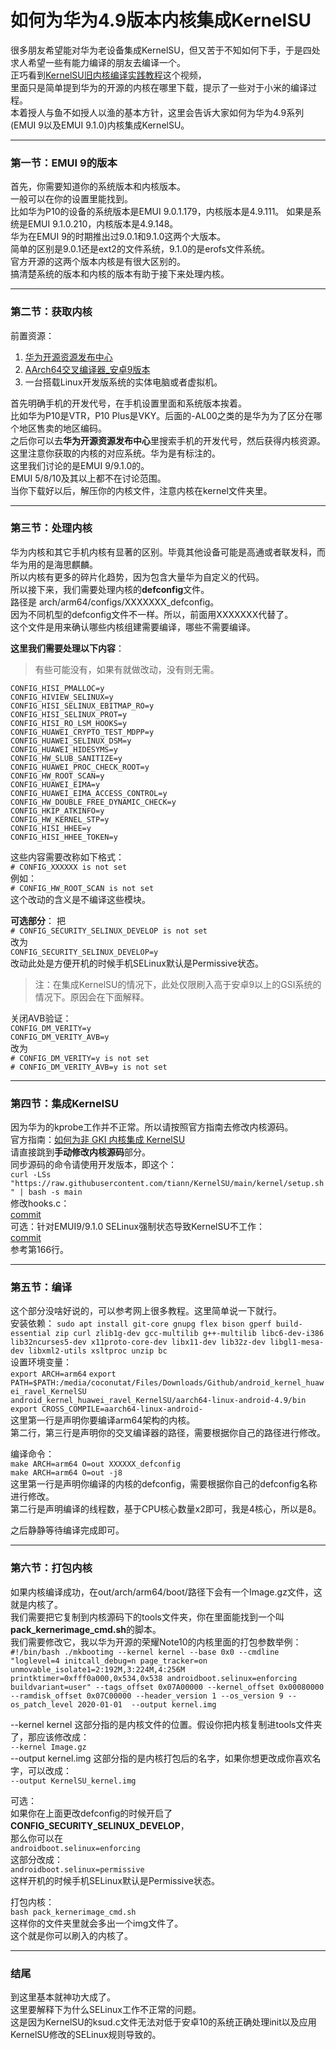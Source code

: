 # 如何为华为4.9版本内核集成KernelSU  
很多朋友希望能对华为老设备集成KernelSU，但又苦于不知如何下手，于是四处求人希望一些有能力编译的朋友去编译一个。  
正巧看到[KernelSU旧内核编译实践教程](https://www.bilibili.com/video/BV1cX4y127gQ)这个视频，  
里面只是简单提到华为的开源的内核在哪里下载，提示了一些对于小米的编译过程。  
本着授人与鱼不如授人以渔的基本方针，这里会告诉大家如何为华为4.9系列(EMUI 9以及EMUI 9.1.0)内核集成KernelSU。  
***   
### 第一节：EMUI 9的版本  
首先，你需要知道你的系统版本和内核版本。  
一般可以在你的设置里能找到。  
比如华为P10的设备的系统版本是EMUI 9.0.1.179，内核版本是4.9.111。
如果是系统是EMUI 9.1.0.210，内核版本是4.9.148。  
华为在EMUI 9的时期推出过9.0.1和9.1.0这两个大版本。  
简单的区别是9.0.1还是ext2的文件系统，9.1.0的是erofs文件系统。  
官方开源的这两个版本内核是有很大区别的。  
搞清楚系统的版本和内核的版本有助于接下来处理内核。  
***  
### 第二节：获取内核  
前置资源：  
1. [华为开源资源发布中心](https://consumer.huawei.com/en/opensource/)  
2. [AArch64交叉编译器_安卓9版本](https://android.googlesource.com/platform/prebuilts/gcc/linux-x86/aarch64/aarch64-linux-android-4.9/+archive/refs/heads/pie-release.tar.gz)  
3. 一台搭载Linux开发版系统的实体电脑或者虚拟机。  

首先明确手机的开发代号，在手机设置里面和系统版本挨着。  
比如华为P10是VTR，P10 Plus是VKY。后面的-AL00之类的是华为为了区分在哪个地区售卖的地区编码。  
之后你可以去**华为开源资源发布中心**里搜索手机的开发代号，然后获得内核资源。  
这里注意你获取的内核的对应系统。华为是有标注的。  
这里我们讨论的是EMUI 9/9.1.0的。  
EMUI 5/8/10及其以上都不在讨论范围。  
当你下载好以后，解压你的内核文件，注意内核在kernel文件夹里。  
***  
### 第三节：处理内核
华为内核和其它手机内核有显著的区别。毕竟其他设备可能是高通或者联发科，而华为用的是海思麒麟。  
所以内核有更多的碎片化趋势，因为包含大量华为自定义的代码。  
所以接下来，我们需要处理内核的**defconfig**文件。  
路径是 arch/arm64/configs/XXXXXXX_defconfig。  
因为不同机型的defconfig文件不一样。所以，前面用XXXXXXX代替了。  
这个文件是用来确认哪些内核组建需要编译，哪些不需要编译。  
   
 
**这里我们需要处理以下内容**： 
> 有些可能没有，如果有就做改动，没有则无需。

`CONFIG_HISI_PMALLOC=y`  
`CONFIG_HIVIEW_SELINUX=y  `  
`CONFIG_HISI_SELINUX_EBITMAP_RO=y  `  
`CONFIG_HISI_SELINUX_PROT=y  `  
`CONFIG_HISI_RO_LSM_HOOKS=y  `   
`CONFIG_HUAWEI_CRYPTO_TEST_MDPP=y  `  
`CONFIG_HUAWEI_SELINUX_DSM=y  `  
`CONFIG_HUAWEI_HIDESYMS=y  `  
`CONFIG_HW_SLUB_SANITIZE=y  `  
`CONFIG_HUAWEI_PROC_CHECK_ROOT=y  `  
`CONFIG_HW_ROOT_SCAN=y  `  
`CONFIG_HUAWEI_EIMA=y  `  
`CONFIG_HUAWEI_EIMA_ACCESS_CONTROL=y  `  
`CONFIG_HW_DOUBLE_FREE_DYNAMIC_CHECK=y  `  
`CONFIG_HKIP_ATKINFO=y  `  
`CONFIG_HW_KERNEL_STP=y`  
`CONFIG_HISI_HHEE=y`    
`CONFIG_HISI_HHEE_TOKEN=y`   

这些内容需要改称如下格式：  
`# CONFIG_XXXXXX is not set`  
例如：   
`# CONFIG_HW_ROOT_SCAN is not set`  
这个改动的含义是不编译这些模块。    

**可选部分**：
把  
`# CONFIG_SECURITY_SELINUX_DEVELOP is not set `  
改为  
`CONFIG_SECURITY_SELINUX_DEVELOP=y`  
改动此处是方便开机的时候手机SELinux默认是Permissive状态。  
> 注：在集成KernelSU的情况下，此处仅限刷入高于安卓9以上的GSI系统的情况下。原因会在下面解释。  
  
关闭AVB验证：  
`CONFIG_DM_VERITY=y`  
`CONFIG_DM_VERITY_AVB=y`  
改为  
`# CONFIG_DM_VERITY=y is not set`  
`# CONFIG_DM_VERITY_AVB=y is not set`  
  
***  
### 第四节：集成KernelSU  
因为华为的kprobe工作并不正常。所以请按照官方指南去修改内核源码。  
官方指南：[如何为非 GKI 内核集成 KernelSU](https://kernelsu.org/zh_CN/guide/how-to-integrate-for-non-gki.html)  
请直接跳到**手动修改内核源码**部分。  
同步源码的命令请使用开发版本，即这个：  
`curl -LSs "https://raw.githubusercontent.com/tiann/KernelSU/main/kernel/setup.sh" | bash -s main`  
修改hooks.c：  
[commit](https://github.com/sticpaper/android_kernel_xiaomi_msm8998-ksu/commit/09a4672c0f521bf6b05daf24b207b125830a6fc5)  
可选：针对EMUI9/9.1.0 SELinux强制状态导致KernelSU不工作：    
[commit](https://github.com/Coconutat/android_kernel_huawei_ravel_KernelSU/commit/f67307c967280d9b863058e47bae7611c8bc3db9)  
参考第166行。  
***  
### 第五节：编译  
这个部分没啥好说的，可以参考网上很多教程。这里简单说一下就行。  
安装依赖：
`sudo apt install git-core gnupg flex bison gperf build-essential zip curl zlib1g-dev gcc-multilib g++-multilib libc6-dev-i386 lib32ncurses5-dev x11proto-core-dev libx11-dev lib32z-dev libgl1-mesa-dev libxml2-utils xsltproc unzip bc`    
设置环境变量：  
`export ARCH=arm64`
`export PATH=$PATH:/media/coconutat/Files/Downloads/Github/android_kernel_huawei_ravel_KernelSU`  
`android_kernel_huawei_ravel_KernelSU/aarch64-linux-android-4.9/bin`  
`export CROSS_COMPILE=aarch64-linux-android-`  
这里第一行是声明你要编译arm64架构的内核。  
第二行，第三行是声明你的交叉编译器的路径，需要根据你自己的路径进行修改。  
   
编译命令：   
`make ARCH=arm64 O=out XXXXXX_defconfig`  
`make ARCH=arm64 O=out -j8`  
这里第一行是声明你编译的内核的defconfig，需要根据你自己的defconfig名称进行修改。   
第二行是声明编译的线程数，基于CPU核心数量x2即可，我是4核心，所以是8。  

之后静静等待编译完成即可。  
***  
### 第六节：打包内核  
如果内核编译成功，在out/arch/arm64/boot/路径下会有一个Image.gz文件，这就是内核了。  
我们需要把它复制到内核源码下的tools文件夹，你在里面能找到一个叫**pack_kernerimage_cmd.sh**的脚本。  
我们需要修改它，我以华为开源的荣耀Note10的内核里面的打包参数举例：  
`
#!/bin/bash
./mkbootimg --kernel kernel --base 0x0 --cmdline "loglevel=4 initcall_debug=n page_tracker=on unmovable_isolate1=2:192M,3:224M,4:256M printktimer=0xfff0a000,0x534,0x538 androidboot.selinux=enforcing buildvariant=user" --tags_offset 0x07A00000 --kernel_offset 0x00080000 --ramdisk_offset 0x07C00000 --header_version 1 --os_version 9 --os_patch_level 2020-01-01  --output kernel.img
`  
  
--kernel kernel 这部分指的是内核文件的位置。假设你把内核复制进tools文件夹了，那应该修改成：  
`--kernel Image.gz`    
--output kernel.img 这部分指的是内核打包后的名字，如果你想更改成你喜欢名字，可以改成：  
`--output KernelSU_kernel.img`    
  
可选：   
如果你在上面更改defconfig的时候开启了**CONFIG_SECURITY_SELINUX_DEVELOP**，  
那么你可以在  
`androidboot.selinux=enforcing`  
这部分改成：  
`androidboot.selinux=permissive`  
这样开机的时候手机SELinux默认是Permissive状态。  

打包内核：  
`bash pack_kernerimage_cmd.sh`  
这样你的文件夹里就会多出一个img文件了。  
这个就是你可以刷入的内核了。  
***  
### 结尾  
到这里基本就神功大成了。  
这里要解释下为什么SELinux工作不正常的问题。  
这是因为KernelSU的ksud.c文件无法对低于安卓10的系统正确处理init以及应用KernelSU修改的SELinux规则导致的。  
